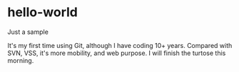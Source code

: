 # hello-world
Just a sample

It's my first time using Git, although I have coding 10+ years. 
Compared with SVN, VSS, it's more mobility, and web purpose. 
I will finish the turtose this morning. 
